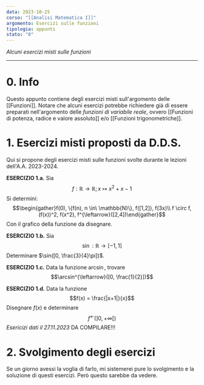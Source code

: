 ```yaml
---
data: 2023-10-25
corso: "[[Analisi Matematica I]]"
argomento: Esercizi sulle funzioni
tipologia: appunti
stato: "0"
---
```

*Alcuni esercizi misti sulle funzioni*
- - -
# 0. Info
Questo appunto contiene degli esercizi misti sull'argomento delle [[Funzioni]]. Notare che alcuni esercizi potrebbe richiedere già di essere preparati nell'argomento delle *funzioni di variabile reale*, ovvero [[Funzioni di potenza, radice e valore assoluto]] e/o [[Funzioni trigonometriche]].
# 1. Esercizi misti proposti da D.D.S.
Qui si propone degli esercizi misti sulle funzioni svolte durante le lezioni dell'A.A. 2023-2024.

**ESERCIZIO 1.a.** Sia $$f: \mathbb{R} \longrightarrow \mathbb{R}; x \mapsto x^2+x-1$$Si determini: $$\begin{gather}f(0), \{f(n), n \in\ \mathbb{N}\}, f([1,2]), f(3x)\\ f \circ f, (f(x))^2, f(x^2), f^{\leftarrow}([2,4])\end{gather}$$Con il grafico della funzione da disegnare.

**ESERCIZIO 1.b.** Sia $$\sin: \mathbb{R} \longrightarrow [-1, 1]$$Determinare $\sin([0, \frac{3}{4}\pi])$.

**ESERCIZIO 1.c.** Data la funzione $\arcsin$, trovare $$\arcsin^{\leftarrow}([0, \frac{1}{2}])$$

**ESERCIZIO 1.d.** Data la funzione $$f(x) = \frac{|x+1|}{x}$$Disegnare $f(x)$ e determinare $$f^{\leftarrow}(]0, +\infty[)$$
*Esericizi dati il 27.11.2023*
DA COMPILARE!!!
# 2. Svolgimento degli esercizi
Se un giorno avessi la voglia di farlo, mi sistemerei pure lo svolgimento e la soluzione di questi esercizi. Però questo sarebbe da vedere.
